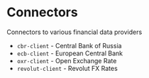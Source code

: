 # Connectors
Connectors to various financial data providers

- `cbr-client` - Central Bank of Russia
- `ecb-client` - European Central Bank
- `oxr-client` - Open Exchange Rate
- `revolut-client` - Revolut FX Rates